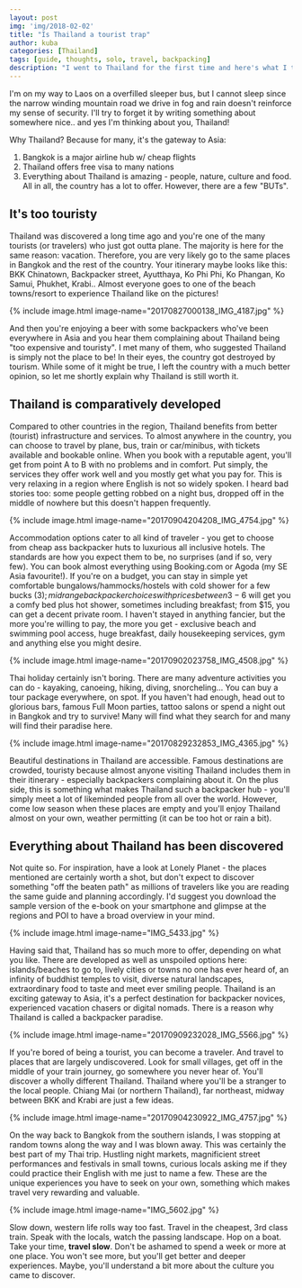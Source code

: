 ```yaml
---
layout: post
img: 'img/2018-02-02'
title: "Is Thailand a tourist trap"
author: kuba
categories: [Thailand]
tags: [guide, thoughts, solo, travel, backpacking]
description: "I went to Thailand for the first time and here's what I think about the country. Is the country a tourist trap or is it still worth it? Read on to find out more."
---
```


I'm on my way to Laos on a overfilled sleeper bus, but I cannot sleep since the narrow winding mountain road we drive in fog and rain doesn't reinforce my sense of security. I'll try to forget it by writing something about somewhere nice.. and yes I'm thinking about you, Thailand! 

Why Thailand? Because for many, it's the gateway to Asia:
1) Bangkok is a major airline hub w/ cheap flights 
2) Thailand offers free visa to many nations 
3) Everything about Thailand is amazing - people, nature, culture and food.
All in all, the country has a lot to offer. However, there are a few "BUTs".

## It's too touristy
Thailand was discovered a long time ago and you're one of the many tourists (or travelers) who just got outta plane. The majority is here for the same reason: vacation. Therefore, you are very likely go to the same places in Bangkok and the rest of the country. Your itinerary maybe looks like this: BKK Chinatown, Backpacker street, Ayutthaya, Ko Phi Phi, Ko Phangan, Ko Samui, Phukhet, Krabi.. Almost everyone goes to one of the beach towns/resort to experience Thailand like on the pictures!

{% include image.html image-name="20170827000138_IMG_4187.jpg" %}

And then you're enjoying a beer with some backpackers who've been everywhere in Asia and you hear them complaining about Thailand being "too expensive and touristy". I met many of them, who suggested Thailand is simply not the place to be! In their eyes, the country got destroyed by tourism. While some of it might be true, I left the country with a much better opinion, so let me shortly explain why Thailand is still worth it.

## Thailand is comparatively developed

Compared to other countries in the region, Thailand benefits from better (tourist) infrastructure and services. To almost anywhere in the country, you can choose to travel by plane, bus, train or car/minibus, with tickets available and bookable online. When you book with a reputable agent, you'll get from point A to B with no problems and in comfort. Put simply, the services they offer work well and you mostly get what you pay for. This is very relaxing in a region where English is not so widely spoken. I heard bad stories too: some people getting robbed on a night bus, dropped off in the middle of nowhere but this doesn't happen frequently.

{% include image.html image-name="20170904204208_IMG_4754.jpg" %}

Accommodation options cater to all kind of traveler - you get to choose from cheap ass backpacker huts to luxurious all inclusive hotels. The standards are how you expect them to be, no surprises (and if so, very few). You can book almost everything using Booking.com or Agoda (my SE Asia favourite!). If you're on a budget, you can stay in simple yet comfortable bungalows/hammocks/hostels with cold shower for a few bucks (3$); midrange backpacker choices with prices between 3-6$ will get you a comfy bed plus hot shower, sometimes including breakfast; from $15, you can get a decent private room. I haven't stayed in anything fancier, but the more you're willing to pay, the more you get - exclusive beach and swimming pool access, huge breakfast, daily housekeeping services, gym and anything else you might desire.

{% include image.html image-name="20170902023758_IMG_4508.jpg" %}

Thai holiday certainly isn't boring. There are many adventure activities you can do -  kayaking, canoeing, hiking, diving, snorcheling... You can buy a tour package everywhere, on spot. If you haven't had enough, head out to glorious bars, famous Full Moon parties, tattoo salons or spend a night out in Bangkok and try to survive! Many will find what they search for and many will find their paradise here. 

{% include image.html image-name="20170829232853_IMG_4365.jpg" %}

Beautiful destinations in Thailand are accessible. Famous destinations are crowded, touristy because almost anyone visiting Thailand includes them in their itinerary - especially backpackers complaining about it. On the plus side, this is something what makes Thailand such a backpacker hub - you'll simply meet a lot of likeminded people from all over the world. However, come low season when these places are empty and you'll enjoy Thailand almost on your own, weather permitting (it can be too hot or rain a bit). 

## Everything about Thailand has been discovered

Not quite so. For inspiration, have a look at Lonely Planet - the places mentioned are certainly worth a shot, but don't expect to discover something "off the beaten path" as millions of travelers like you are reading the same guide and planning accordingly. I'd suggest you download the sample version of the e-book on your smartphone and glimpse at the regions and POI to have a broad overview in your mind. 

{% include image.html image-name="IMG_5433.jpg" %}

Having said that, Thailand has so much more to offer, depending on what you like. There are developed as well as unspoiled options here: islands/beaches to go to, lively cities or towns no one has ever heard of, an infinity of buddhist temples to visit, diverse natural landscapes, extraordinary food to taste and meet ever smiling people. Thailand is an exciting gateway to Asia, it's a perfect destination for backpacker novices, experienced vacation chasers or digital nomads. There is a reason why Thailand is called a backpacker paradise.

{% include image.html image-name="20170909232028_IMG_5566.jpg" %}

If you're bored of being a tourist, you can become a traveler. And travel to places that are largely undiscovered. Look for small villages, get off in the middle of your train journey, go somewhere you never hear of. You'll discover a wholly different Thailand. Thailand where you'll be a stranger to the local people. Chiang Mai (or northern Thailand), far northeast, midway between BKK and Krabi are just a few ideas.

{% include image.html image-name="20170904230922_IMG_4757.jpg" %}

On the way back to Bangkok from the southern islands, I was stopping at random towns along the way and I was blown away. This was certainly the best part of my Thai trip. Hustling night markets, magnificient street performances and festivals in small towns, curious locals asking me if they could practice their English with me just to name a few. These are the unique experiences you have to seek on your own, something which makes travel very rewarding and valuable.

{% include image.html image-name="IMG_5602.jpg" %}

Slow down, western life rolls way too fast. Travel in the cheapest, 3rd class train. Speak with the locals, watch the passing landscape. Hop on a boat. Take your time, **travel slow**. Don't be ashamed to spend a week or more at one place. You won't see more, but you'll get better and deeper experiences. Maybe, you'll understand a bit more about the culture you came to discover. 